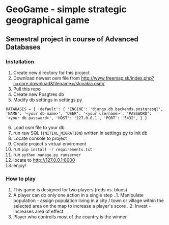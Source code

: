 # GeoGame - simple strategic geographical game
## Semestral project in course of Advanced Databases

### Installation
1. Create new directory for this project
2. Download newest osm file from http://www.freemap.sk/index.php?c=core.download&filename=/slovakia.osm/
3. Pull this repo
4. Create new Posgtres db
5. Modify db settings in settings.py 

`DATABASES = {
    'default': {
        'ENGINE': 'django.db.backends.postgresql',
        'NAME': '<your db name>',
        'USER': '<your username>',
        'PASSWORD': '<your db password>',
        'HOST': '127.0.0.1',
        'PORT': '5432',
    }
}`

6. Load osm file to your db
7. run raw SQL (`INITIAL_MIGRATION`) written in settings.py to init db 
8. Locate console to project
9. Create project's virtual enviroment
10. run `pip install -r requirements.txt`
11. run `python manage.py runserver`
12. locate to http://127.0.0.1:8000
13. enjoy!

### How to play
1. This game is designed for two players (reds vs. blues)
2. A player can do only one action in a single step
..1. Manipulate population - assign population living in a city / town or village within the selected area on the map to increase a player's score
..2. Invest - increases area of effect
3. Player who controlls most of the country is the winner